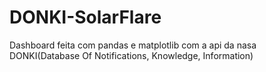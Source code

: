 # DONKI-SolarFlare
Dashboard feita com pandas e matplotlib com a api da nasa DONKI(Database Of Notifications, Knowledge, Information)
